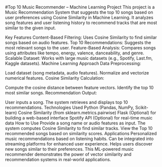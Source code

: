 #Top 10 Music Recommender – Machine Learning Project
This project is a Music Recommendation System that suggests the top 10 songs based on user preferences using Cosine Similarity in Machine Learning. It analyzes song features and user listening history to recommend tracks that are most similar to the given input.

Key Features
Content-Based Filtering: Uses Cosine Similarity to find similar songs based on audio features.
Top 10 Recommendations: Suggests the most relevant songs to the user.
Feature-Based Analysis: Compares songs using attributes like tempo, energy, valence, danceability, and genre.
Scalable Dataset: Works with large music datasets (e.g., Spotify, Last.fm, Kaggle datasets).
Machine Learning Approach
Data Preprocessing:

Load dataset (song metadata, audio features).
Normalize and vectorize numerical features.
Cosine Similarity Calculation:

Compute the cosine distance between feature vectors.
Identify the top 10 most similar songs.
Recommendation Output:

User inputs a song.
The system retrieves and displays top 10 recommendations.
Technologies Used
Python (Pandas, NumPy, Scikit-learn)
Cosine Similarity (from sklearn.metrics.pairwise)
Flask (Optional) for building a web-based interface
Spotify API (Optional) for real-time music data
How to Use
Provide a song name or audio features as input.
The system computes Cosine Similarity to find similar tracks.
View the Top 10 recommended songs based on similarity scores.
Applications
Personalized music recommendations based on listening habits.
Can be integrated into streaming platforms for enhanced user experience.
Helps users discover new songs similar to their preferences.
This ML-powered music recommender demonstrates the power of vector similarity and recommendation systems in real-world applications.
